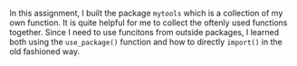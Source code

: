 In this assignment, I built the package `mytools` which is a collection of my own function. It is quite helpful for me to collect the oftenly used functions together. Since I need to use funcitons from outside packages, I learned both using the `use_package()` function and how to directly `import()` in the old fashioned way.